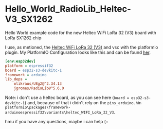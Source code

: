# Hello_World_RadioLib_Heltec-V3_SX1262
Hello World example code for the new Heltec WiFi LoRa 32 (V3) board with LoRa SX1262 chip

I use, as metioned, the [Heltec WiFi LoRa 32 (V3)](https://heltec.org/project/wifi-lora-32-v3/) and vsc with the platformio plugin.
My PlatformIO Configuration looks like this and can be found [her](platformio.ini).

```ini
[env:esp32dev]
platform = espressif32
board = esp32-s3-devkitc-1
framework = arduino
lib_deps = 
	olikraus/U8g2@^2.34.13
	jgromes/RadioLib@^5.6.0
```
Note: i don't use a heltec board, as you can see here (```board = esp32-s3-devkitc-1```) and, because of that i didn't rely on the ```pins_arduino.h```in ```platformio\packages\framework-arduinoespressif32\variants\heltec_WIFI_LoRa_32_V3```.

hmu if you have any questions, maybe i can help (::